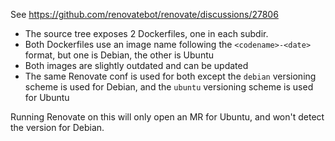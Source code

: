 See https://github.com/renovatebot/renovate/discussions/27806

- The source tree exposes 2 Dockerfiles, one in each subdir.
- Both Dockerfiles use an image name following the `<codename>-<date>` format, but one is Debian, the other is Ubuntu
- Both images are slightly outdated and can be updated
- The same Renovate conf is used for both except the `debian` versioning scheme is used for Debian, and the `ubuntu` versioning scheme is used for Ubuntu

Running Renovate on this will only open an MR for Ubuntu, and won't detect the version for Debian.
